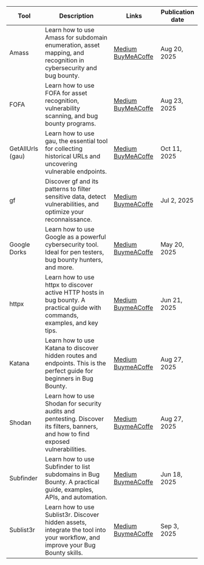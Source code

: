 | Tool             | Description                                                                                                                         | Links                                                                                                                                                                                                                                                          | Publication date |
| ---------------- | ----------------------------------------------------------------------------------------------------------------------------------- | -------------------------------------------------------------------------------------------------------------------------------------------------------------------------------------------------------------------------------------------------------------- | ---------------- |
| Amass            | Learn how to use Amass for subdomain enumeration, asset mapping, and recognition in cybersecurity and bug bounty.                   | [Medium](https://medium.com/meetcyber/amass-complete-guide-to-subdomain-recognition-and-attack-surface-mapping-c1736db05f88)<br>[BuyMeACoffe](https://buymeacoffee.com/jpablo13/amass-complete-guide-subdomain-recognition-attack-surface-mapping)             | Aug 20, 2025     |
| FOFA             | Learn how to use FOFA for asset recognition, vulnerability scanning, and bug bounty programs.                                       | [Medium](https://medium.com/meetcyber/fofa-the-definitive-guide-to-asset-recognition-in-bug-bounty-and-osint-dc0448055220)<br>[BuyMeACoffe](https://buymeacoffee.com/jpablo13/fofa-the-definitive-guide-asset-recognition-bug-bounty-osint)   <br>             | Aug 23, 2025     |
| GetAllUrls (gau) | Learn how to use gau, the essential tool for collecting historical URLs and uncovering vulnerable endpoints.                        | [Medium](https://medium.com/meetcyber/gf-your-essential-ally-for-vulnerability-recognition-and-detection-in-bug-bounty-a12f04a110ff)<br>[BuyMeACoffe](https://buymeacoffee.com/jpablo13/gf-your-essential-ally-vulnerability-recognition-detection-bug-bounty) | Oct 11, 2025     |
| gf               | Discover gf and its patterns to filter sensitive data, detect vulnerabilities, and optimize your reconnaissance.                    | [Medium]() [BuymeACoffe]()                                                                                                                                                                                                                                     | Jul 2, 2025      |
| Google Dorks     | Learn how to use Google as a powerful cybersecurity tool. Ideal for pen testers, bug bounty hunters, and more.                      | [Medium]() [BuymeACoffe]()                                                                                                                                                                                                                                     | May 20, 2025     |
| httpx            | Learn how to use httpx to discover active HTTP hosts in bug bounty. A practical guide with commands, examples, and key tips.        | [Medium]() [BuymeACoffe]()                                                                                                                                                                                                                                     | Jun 21, 2025     |
| Katana           | Learn how to use Katana to discover hidden routes and endpoints. This is the perfect guide for beginners in Bug Bounty.             | [Medium]() [BuymeACoffe]()                                                                                                                                                                                                                                     | Aug 27, 2025     |
| Shodan           | Learn how to use Shodan for security audits and pentesting. Discover its filters, banners, and how to find exposed vulnerabilities. | [Medium]() [BuymeACoffe]()                                                                                                                                                                                                                                     | Aug 27, 2025     |
| Subfinder        | Learn how to use Subfinder to list subdomains in Bug Bounty. A practical guide, examples, APIs, and automation.                     | [Medium]() [BuymeACoffe]()                                                                                                                                                                                                                                     | Jun 18, 2025     |
| Sublist3r        | Learn how to use Sublist3r. Discover hidden assets, integrate the tool into your workflow, and improve your Bug Bounty skills.      | [Medium]() [BuymeACoffe]()                                                                                                                                                                                                                                     | Sep 3, 2025      |
